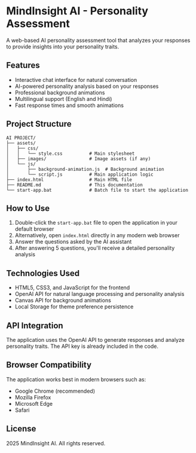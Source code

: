 # MindInsight AI - Personality Assessment

A web-based AI personality assessment tool that analyzes your responses to provide insights into your personality traits.

## Features

- Interactive chat interface for natural conversation
- AI-powered personality analysis based on your responses
- Professional background animations
- Multilingual support (English and Hindi)
- Fast response times and smooth animations

## Project Structure

```
AI PROJECT/
├── assets/
│   ├── css/
│   │   └── style.css          # Main stylesheet
│   ├── images/                # Image assets (if any)
│   └── js/
│       ├── background-animation.js  # Background animation
│       └── script.js          # Main application logic
├── index.html                 # Main HTML file
├── README.md                  # This documentation
└── start-app.bat              # Batch file to start the application
```

## How to Use

1. Double-click the `start-app.bat` file to open the application in your default browser
2. Alternatively, open `index.html` directly in any modern web browser
3. Answer the questions asked by the AI assistant
4. After answering 5 questions, you'll receive a detailed personality analysis

## Technologies Used

- HTML5, CSS3, and JavaScript for the frontend
- OpenAI API for natural language processing and personality analysis
- Canvas API for background animations
- Local Storage for theme preference persistence

## API Integration

The application uses the OpenAI API to generate responses and analyze personality traits. The API key is already included in the code.

## Browser Compatibility

The application works best in modern browsers such as:
- Google Chrome (recommended)
- Mozilla Firefox
- Microsoft Edge
- Safari

## License

 2025 MindInsight AI. All rights reserved.
